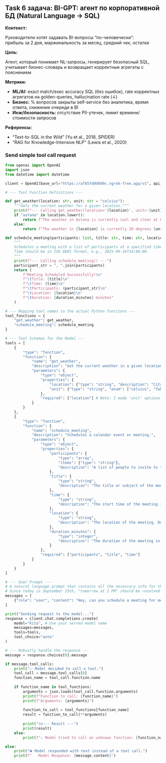 ## Task 6 задача: BI-GPT: агент по корпоративной БД (Natural Language → SQL)

**Контекст:**

Руководители хотят задавать BI-вопросы “по-человечески”:  
прибыль за 2 дня, маржинальность за месяц, средний чек, остатки  

**Цель:**

Агент, который понимает NL-запросы, генерирует безопасный SQL, учитывает бизнес-словарь и возвращает корректные агрегаты с пояснением  

**Метрики:**

- **ML/AI:** exact match/exec accuracy SQL (без ошибок), rate корректных агрегатов на golden-queries, hallucination rate (↓)  
- **Бизнес:** % вопросов закрыты self-service без аналитика, время ответа, снижение очереди в BI  
- **Инж/безопасность:** отсутствие PII-утечек, лимит времени/стоимости запросов  

**Референсы:**

- “Text-to-SQL in the Wild” (Yu et al., 2018, SPIDER)  
- “RAG for Knowledge-Intensive NLP” (Lewis et al., 2020)  


### Send simple tool call request

```python 
from openai import OpenAI
import json
from datetime import datetime

client = OpenAI(base_url="https://a7657d0d699c.ngrok-free.app/v1", api_key="dummy")

# --- Tool Function Definitions ---

def get_weather(location: str, unit: str = "celsius"):
    """Gets the current weather for a given location."""
    print(f"--- Calling get_weather(location='{location}', unit='{unit}') ---")
    if "astana" in location.lower():
        return f"The weather in Astana is currently cool and clear at 8 degrees {unit}."
    else:
        return f"The weather in {location} is currently 20 degrees {unit}."

def schedule_meeting(participants: list, title: str, time: str, location: str = "Online", duration_minutes: int = 30):
    """
    Schedules a meeting with a list of participants at a specified time.
    Time should be in ISO 8601 format, e.g., 2025-09-16T14:00:00.
    """
    print(f"--- Calling schedule_meeting() ---")
    participant_str = ", ".join(participants)
    return (
        f"Meeting Scheduled Successfully!\n"
        f"\tTitle: {title}\n"
        f"\tTime: {time}\n"
        f"\tParticipants: {participant_str}\n"
        f"\tLocation: {location}\n"
        f"\tDuration: {duration_minutes} minutes"
    )

# --- Mapping tool names to the actual Python functions ---
tool_functions = {
    "get_weather": get_weather,
    "schedule_meeting": schedule_meeting
}

# --- Tool Schemas for the Model ---
tools = [
    {
        "type": "function",
        "function": {
            "name": "get_weather",
            "description": "Get the current weather in a given location",
            "parameters": {
                "type": "object",
                "properties": {
                    "location": {"type": "string", "description": "City and state, e.g., 'San Francisco, CA'"},
                    "unit": {"type": "string", "enum": ["celsius", "fahrenheit"]}
                },
                "required": ["location"] # Note: I made 'unit' optional here
            }
        }
    },
    {
        "type": "function",
        "function": {
            "name": "schedule_meeting",
            "description": "Schedules a calendar event or meeting.",
            "parameters": {
                "type": "object",
                "properties": {
                    "participants": {
                        "type": "array",
                        "items": {"type": "string"},
                        "description": "A list of people to invite to the meeting."
                    },
                    "title": {
                        "type": "string",
                        "description": "The title or subject of the meeting."
                    },
                    "time": {
                        "type": "string",
                        "description": "The start time of the meeting in ISO 8601 format, e.g., YYYY-MM-DDTHH:MM:SS"
                    },
                    "location": {
                        "type": "string",
                        "description": "The location of the meeting. Defaults to 'Online' if not specified."
                    },
                    "duration_minutes": {
                        "type": "integer",
                        "description": "The duration of the meeting in minutes. Defaults to 30."
                    }
                },
                "required": ["participants", "title", "time"]
            }
        }
    }
]

# --- User Prompt ---
# A natural language prompt that contains all the necessary info for the new tool.
# Since today is September 15th, "tomorrow at 2 PM" should be resolved to Sept 16th.
messages = [
    {"role": "user", "content": "Hey, can you schedule a meeting for me and Vladimir about the 'Qwen3 Project Plan' for tomorrow at 2 PM? It should be 45 minutes long and take place in the main conference room."}
]

print("Sending request to the model...")
response = client.chat.completions.create(
    model="kita", # Use your served model name
    messages=messages,
    tools=tools,
    tool_choice="auto"
)

# --- Robustly handle the response ---
message = response.choices[0].message

if message.tool_calls:
    print("✅ Model decided to call a tool.")
    tool_call = message.tool_calls[0]
    function_name = tool_call.function.name
    
    if function_name in tool_functions:
        arguments = json.loads(tool_call.function.arguments)
        print(f"Function to call: {function_name}")
        print(f"Arguments: {arguments}")
        
        function_to_call = tool_functions[function_name]
        result = function_to_call(**arguments)
        
        print("\n--- Result ---")
        print(result)
    else:
        print(f"⚠️ Model tried to call an unknown function: {function_name}")

else:
    print("❌ Model responded with text instead of a tool call.")
    print(f"   Model Response: {message.content}")
```